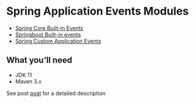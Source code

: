 # Spring Application Events Modules

* [Spring Core Built-in Events](https://github.com/semotpan/spring-application-events/tree/master/spring-core-built-in-application-events)
* [Springboot Built-in events](https://github.com/semotpan/spring-application-events/tree/master/springboot-built-in-application-events)
* [Spring Custom Application Events](https://github.com/semotpan/spring-application-events/tree/master/springboot-custom-application-events)

## What you’ll need
* JDK 11
* Maven 3.x

See post [post](https://medium.com/@semotpan/spring-application-events-7ab5390db6dd) for a detailed description
